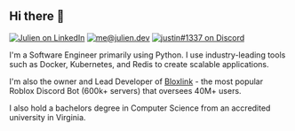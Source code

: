 ## Hi there 👋


<!-- <h1 align="left">
  <img src="https://skillicons.dev/icons?i=py,go,lua,c,java,redis,cloudflare,docker,discord,linux,vscode,firebase,mongodb&perline=20"></img>
</h1> -->

[![Julien on LinkedIn](https://img.shields.io/badge/-Julien%20Kmec-262626?style=flat-square&labelColor=262626&logo=linkedin&logoColor=white&link=https://www.linkedin.com/in/julien-kmec/)](https://www.linkedin.com/in/julien-kmec/)
[![me@julien.dev](https://img.shields.io/badge/-me@julien.dev-262626?style=flat-square&labelColor=262626&logo=Gmail&logoColor=white&link=mailto:me@julien.dev)](mailto:me@julien.dev)
[![justin#1337 on Discord](https://img.shields.io/badge/-justin%231337-262626?style=flat-square&labelColor=262626&logo=discord&logoColor=white&link=https://discordapp.com/users/84117866944663552/)](https://discordapp.com/users/84117866944663552/)


I'm a Software Engineer primarily using Python. I use industry-leading tools such as Docker, Kubernetes, and Redis to create scalable applications.

I'm also the owner and Lead Developer of [Bloxlink](https://blox.link) - the most popular Roblox Discord Bot (600k+ servers) that oversees 40M+ users.

I also hold a bachelors degree in Computer Science from an accredited university in Virginia.

<!-- 👉 [let's connect](https://linkedin.com/in/julien-kmec) -->
